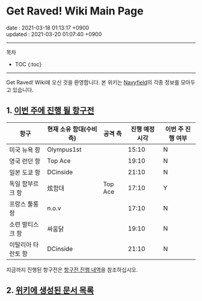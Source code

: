 # Get Raved! Wiki Main Page

date : 2021-03-18 01:13:17 +0900\
updated : 2021-03-20 01:07:40 +0900

---

목차
* TOC
{:toc}

---

Get Raved! Wiki에 오신 것을 환영합니다. 본 위키는 [Navyfield](http://navyfield.co.kr/main.asp)의 각종 정보를 모아두고 있습니다.

## 1. [이번 주에 진행 될 항구전](http://navyfield.co.kr/guide/harbor/main.asp)

항구|현재 소유 함대(수비 측)|공격 측|진행 예정 시각|이번 주 진행 여부
-|-|-|-|-
미국 뉴욕 항|Olympus1st||15:10|N
영국 런던 항|Top Ace||19:10|N
일본 도쿄 항|DCinside||21:10|N
독일 함부르크 항|炫함대|Top Ace|17:10|Y
프랑스 툴롱 항|n.o.v||17:10|N
소련 발티스크 항|싸움닭||19:10|N
이탈리아 타란토 항|DCinside||21:10|N

지금까지 진행된 항구전은 [항구전 진행 내역](HarborAssaultHistory)을 참조하십시오.

## 2. [위키에 생성된 문서 목록](wikilist.md)

